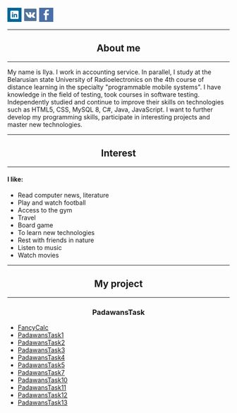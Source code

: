[![Linked](images/Web-Linked-in-alt-Metro-icon.png)](https://www.linkedin.com/in/ilya-leanovich-a51a25180/)
[![VKontakte](images/vk-icon.png)](https://vk.com/leanovichilya)
[![Facebook](images/facebook-icon.png)](https://www.facebook.com/leanovichilya)

<hr>
<h2 align="center">About me</h2>
<hr>

My name is Ilya. I work in accounting service. In parallel, I study at the Belarusian state University of Radioelectronics 
on the 4th course of distance learning in the specialty "programmable mobile systems". 
I have knowledge in the field of testing, took courses in software testing. 
Independently studied and continue to improve their skills on technologies such as HTML5, CSS, MySQL 8, C#, Java, JavaScript.
I want to further develop my programming skills, participate in interesting projects and master new technologies.

<hr>
<h2 align="center">Interest</h2>
<hr>

<h4 align="left">I like:</h4>

- Read computer news, literature
- Play and watch football
- Access to the gym
- Travel
- Board game
- To learn new technologies
- Rest with friends in nature
- Listen to music
- Watch movies

<hr>
<h2 align="center">My project</h2>
<hr style="border-width: 10;">

<h3 align="center">PadawansTask</h3>
<ul>
    <li><a href="https://github.com/IlyaLeanovich/FancyCalc" target="_blank">FancyCalc</a></li>
    <li><a href="https://github.com/IlyaLeanovich/PadawansTask1" target="_blank">PadawansTask1</a></li>
    <li><a href="https://github.com/IlyaLeanovich/PadawansTask2" target="_blank">PadawansTask2</a></li>
    <li><a href="https://github.com/IlyaLeanovich/PadawansTask3" target="_blank">PadawansTask3</a></li>
    <li><a href="https://github.com/IlyaLeanovich/PadawansTask4" target="_blank">PadawansTask4</a></li>
    <li><a href="https://github.com/padawanstask/PadawansTask5" target="_blank">PadawansTask5</a></li>
    <li><a href="https://github.com/IlyaLeanovich/PadawansTask7" target="_blank">PadawansTask7</a></li>
    <li><a href="https://github.com/IlyaLeanovich/PadawansTask10" target="_blank">PadawansTask10</a></li>
    <li><a href="https://github.com/IlyaLeanovich/PadawansTask11" target="_blank">PadawansTask11</a></li>
    <li><a href="https://github.com/IlyaLeanovich/PadawansTask12" target="_blank">PadawansTask12</a></li>
    <li><a href="https://github.com/IlyaLeanovich/PadawansTask13" target="_blank">PadawansTask13</a></li>
</ul>